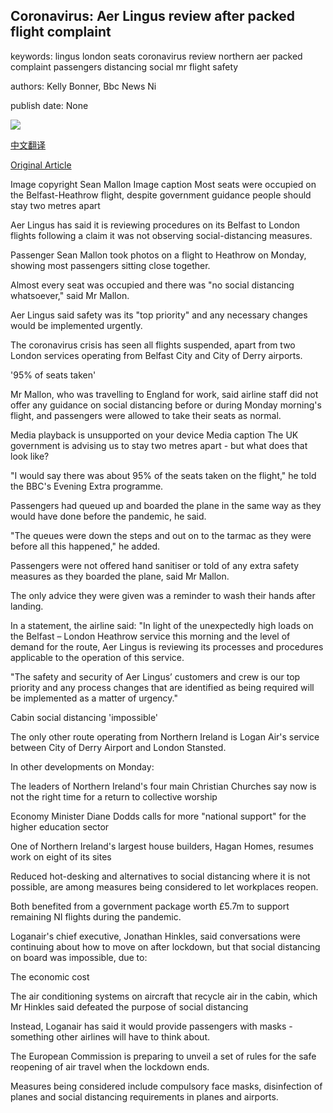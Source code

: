 ## Coronavirus: Aer Lingus review after packed flight complaint

keywords: lingus london seats coronavirus review northern aer packed complaint passengers distancing social mr flight safety

authors: Kelly Bonner, Bbc News Ni

publish date: None

![](https://ichef.bbci.co.uk/news/1024/branded_news/8549/production/_112112143_whatsubject.jpg)

[中文翻译](Coronavirus%3A%20Aer%20Lingus%20review%20after%20packed%20flight%20complaint_zh.md)

[Original Article](https://www.bbc.com/news/uk-northern-ireland-52539141)

Image copyright Sean Mallon Image caption Most seats were occupied on the Belfast-Heathrow flight, despite government guidance people should stay two metres apart

Aer Lingus has said it is reviewing procedures on its Belfast to London flights following a claim it was not observing social-distancing measures.

Passenger Sean Mallon took photos on a flight to Heathrow on Monday, showing most passengers sitting close together.

Almost every seat was occupied and there was "no social distancing whatsoever," said Mr Mallon.

Aer Lingus said safety was its "top priority" and any necessary changes would be implemented urgently.

The coronavirus crisis has seen all flights suspended, apart from two London services operating from Belfast City and City of Derry airports.

'95% of seats taken'

Mr Mallon, who was travelling to England for work, said airline staff did not offer any guidance on social distancing before or during Monday morning's flight, and passengers were allowed to take their seats as normal.

Media playback is unsupported on your device Media caption The UK government is advising us to stay two metres apart - but what does that look like?

"I would say there was about 95% of the seats taken on the flight," he told the BBC's Evening Extra programme.

Passengers had queued up and boarded the plane in the same way as they would have done before the pandemic, he said.

"The queues were down the steps and out on to the tarmac as they were before all this happened," he added.

Passengers were not offered hand sanitiser or told of any extra safety measures as they boarded the plane, said Mr Mallon.

The only advice they were given was a reminder to wash their hands after landing.

In a statement, the airline said: "In light of the unexpectedly high loads on the Belfast – London Heathrow service this morning and the level of demand for the route, Aer Lingus is reviewing its processes and procedures applicable to the operation of this service.

"The safety and security of Aer Lingus’ customers and crew is our top priority and any process changes that are identified as being required will be implemented as a matter of urgency."

Cabin social distancing 'impossible'

The only other route operating from Northern Ireland is Logan Air's service between City of Derry Airport and London Stansted.

In other developments on Monday:

The leaders of Northern Ireland's four main Christian Churches say now is not the right time for a return to collective worship

Economy Minister Diane Dodds calls for more "national support" for the higher education sector

One of Northern Ireland's largest house builders, Hagan Homes, resumes work on eight of its sites

Reduced hot-desking and alternatives to social distancing where it is not possible, are among measures being considered to let workplaces reopen.

Both benefited from a government package worth £5.7m to support remaining NI flights during the pandemic.

Loganair's chief executive, Jonathan Hinkles, said conversations were continuing about how to move on after lockdown, but that social distancing on board was impossible, due to:

The economic cost

The air conditioning systems on aircraft that recycle air in the cabin, which Mr Hinkles said defeated the purpose of social distancing

Instead, Loganair has said it would provide passengers with masks - something other airlines will have to think about.

The European Commission is preparing to unveil a set of rules for the safe reopening of air travel when the lockdown ends.

Measures being considered include compulsory face masks, disinfection of planes and social distancing requirements in planes and airports.